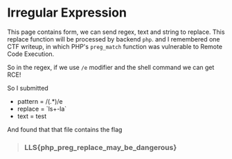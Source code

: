 # Irregular Expression

This page contains form, we can send regex, text and string to replace. This replace function will be processed by backend `php`. and I remembered one CTF writeup, in which PHP's `preg_match` function was vulnerable to Remote Code Execution.

So in the regex, if we use `/e` modifier and the shell command we can get RCE!

So I submitted
* pattern = /(.*)/e
* replace = \`ls+-la\` 
* text = test

And found that that file contains the flag
> ### LLS{php_preg_replace_may_be_dangerous}
